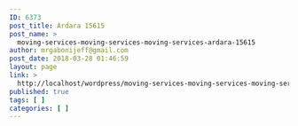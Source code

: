```yaml
---
ID: 6373
post_title: Ardara 15615
post_name: >
  moving-services-moving-services-moving-services-ardara-15615
author: mrgabonijeff@gmail.com
post_date: 2018-03-28 01:46:59
layout: page
link: >
  http://localhost/wordpress/moving-services-moving-services-moving-services-ardara-15615/
published: true
tags: [ ]
categories: [ ]
---
```

